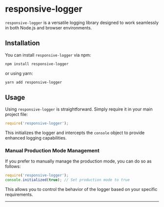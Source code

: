 # responsive-logger

`responsive-logger` is a versatile logging library designed to work seamlessly in both Node.js and browser environments.

## Installation

You can install `responsive-logger` via npm:

```bash
npm install responsive-logger
```

or using yarn:

```bash
yarn add responsive-logger
```

## Usage

Using `responsive-logger` is straightforward. Simply require it in your main project file:

```javascript
require('responsive-logger');
```

This initializes the logger and intercepts the `console` object to provide enhanced logging capabilities.

### Manual Production Mode Management

If you prefer to manually manage the production mode, you can do so as follows:

```javascript
require('responsive-logger');
console.initialized(true); // Set production mode to true
```

This allows you to control the behavior of the logger based on your specific requirements.

---
